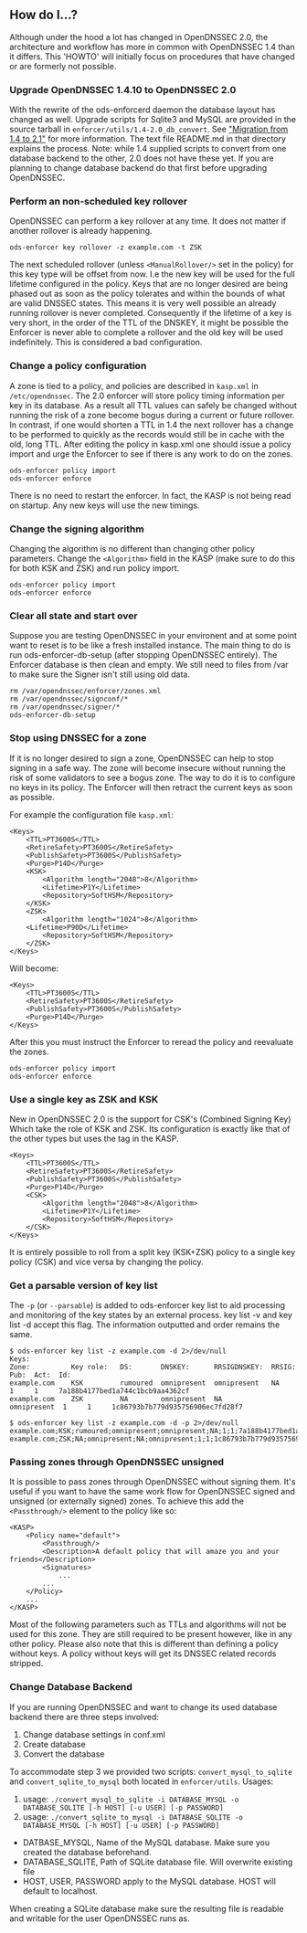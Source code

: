 ## How do I...?

Although under the hood a lot has changed in OpenDNSSEC 2.0, the architecture and workflow has more in common with OpenDNSSEC 1.4 than it differs. This 'HOWTO' will initially focus on procedures that have changed or are formerly not possible.

### Upgrade OpenDNSSEC 1.4.10 to OpenDNSSEC 2.0

With the rewrite of the ods-enforcerd daemon the database layout has changed as well. Upgrade scripts for Sqlite3 and MySQL are provided in the source tarball in `enforcer/utils/1.4-2.0_db_convert`. See ["Migration from 1.4 to 2.1"](https://www.opendnssec.org/migration-from-1-4-to-2-1/) for more information. The text file README.md in that directory explains the process. Note: while 1.4 supplied scripts to convert from one database backend to the other, 2.0 does not have these yet. If you are planning to change database backend do that first before upgrading OpenDNSSEC.

### Perform an non-scheduled key rollover

OpenDNSSEC can perform a key rollover at any time. It does not matter if another rollover is already happening.

    ods-enforcer key rollover -z example.com -t ZSK 

The next scheduled rollover (unless `<ManualRollover/>` set in the policy) for this key type will be offset from now. I.e the new key will be used for the full lifetime configured in the policy. Keys that are no longer desired are being phased out as soon as the policy tolerates and within the bounds of what are valid DNSSEC states. This means it is very well possible an already running rollover is never completed. Consequently if the lifetime of a key is very short, in the order of the TTL of the DNSKEY, it might be possible the Enforcer is never able to complete a rollover and the old key will be used indefinitely. This is considered a bad configuration.

### Change a policy configuration

A zone is tied to a policy, and policies are described in `kasp.xml` in `/etc/opendnssec`. The 2.0 enforcer will store policy timing information per key in its database. As a result all TTL values can safely be changed without running the risk of a zone become bogus during a current or future rollover. In contrast, if one would shorten a TTL in 1.4 the next rollover has a change to be performed to quickly as the records would still be in cache with the old, long TTL. After editing the policy in kasp.xml one should issue a policy import and urge the Enforcer to see if there is any work to do on the zones.

    ods-enforcer policy import
    ods-enforcer enforce

There is no need to restart the enforcer. In fact, the KASP is not being read on startup. Any new keys will use the new timings.

### Change the signing algorithm

Changing the algorithm is no different than changing other policy parameters. Change the `<Algorithm>` field in the KASP (make sure to do this for both KSK and ZSK) and run policy import.

    ods-enforcer policy import
    ods-enforcer enforce

### Clear all state and start over

Suppose you are testing OpenDNSSEC in your environent and at some point want to reset is to be like a fresh installed instance. The main thing to do is run ods-enforcer-db-setup (after stopping OpenDNSSEC entirely). The Enforcer database is then clean and empty. We still need to files from /var to make sure the Signer isn't still using old data.

    rm /var/opendnssec/enforcer/zones.xml
    rm /var/opendnssec/signconf/*
    rm /var/opendnssec/signer/*
    ods-enforcer-db-setup

### Stop using DNSSEC for a zone

If it is no longer desired to sign a zone, OpenDNSSEC can help to stop signing in a safe way. The zone will become insecure without running the risk of some validators to see a bogus zone. The way to do it is to configure no keys in its policy. The Enforcer will then retract the current keys as soon as possible.

For example the configuration file ``kasp.xml``:

    <Keys>
        <TTL>PT3600S</TTL>
        <RetireSafety>PT3600S</RetireSafety>
        <PublishSafety>PT3600S</PublishSafety>
        <Purge>P14D</Purge>
        <KSK>
            <Algorithm length="2048">8</Algorithm>
            <Lifetime>P1Y</Lifetime>
            <Repository>SoftHSM</Repository>
        </KSK>
        <ZSK>
            <Algorithm length="1024">8</Algorithm>
        <Lifetime>P90D</Lifetime>
            <Repository>SoftHSM</Repository>
        </ZSK>
    </Keys>

Will become:

    <Keys>
        <TTL>PT3600S</TTL>
        <RetireSafety>PT3600S</RetireSafety>
        <PublishSafety>PT3600S</PublishSafety>
        <Purge>P14D</Purge>
    </Keys>

After this you must instruct the Enforcer to reread the policy and reevaluate the zones.

    ods-enforcer policy import
    ods-enforcer enforce

### Use a single key as ZSK and KSK

New in OpenDNSSEC 2.0 is the support for CSK's (Combined Signing Key) Which take the role of KSK and ZSK. Its configuration is exactly like that of the other types but uses the <CSK> tag in the KASP.

    <Keys>
        <TTL>PT3600S</TTL>
        <RetireSafety>PT3600S</RetireSafety>
        <PublishSafety>PT3600S</PublishSafety>
        <Purge>P14D</Purge>
        <CSK>
            <Algorithm length="2048">8</Algorithm>
            <Lifetime>P1Y</Lifetime>
            <Repository>SoftHSM</Repository>
        </CSK>
    </Keys>

It is entirely possible to roll from a split key (KSK+ZSK) policy to a single key policy (CSK) and vice versa by changing the policy.

### Get a parsable version of key list

The ``-p`` (or ``--parsable``) is added to ods-enforcer key list to aid processing and monitoring of the key states by an external process. key list -v and key list -d accept this flag. The information outputted and order remains the same.

    $ ods-enforcer key list -z example.com -d 2>/dev/null
    Keys:
    Zone:          Key role:   DS:       DNSKEY:      RRSIGDNSKEY:  RRSIG:       Pub:  Act:  Id:
    example.com    KSK         rumoured  omnipresent  omnipresent   NA           1     1     7a188b4177bed1a744c1bcb9aa4362cf
    example.com    ZSK         NA        omnipresent  NA            omnipresent  1     1     1c86793b7b779d935756906ec7fd28f7
    
    $ ods-enforcer key list -z example.com -d -p 2>/dev/null
    example.com;KSK;rumoured;omnipresent;omnipresent;NA;1;1;7a188b4177bed1a744c1bcb9aa4362cf
    example.com;ZSK;NA;omnipresent;NA;omnipresent;1;1;1c86793b7b779d935756906ec7fd28f7

### Passing zones through OpenDNSSEC unsigned

It is possible to pass zones through OpenDNSSEC without signing them. It's useful if you want to have the same work flow for OpenDNSSEC signed and unsigned (or externally signed) zones. To achieve this add the ``<Passthrough/>`` element to the policy like so:

    <KASP>
        <Policy name="default">
            <Passthrough/>
            <Description>A default policy that will amaze you and your friends</Description>
            <Signatures>
                ...
            ...
        </Policy>
        ...
    </KASP>

Most of the following parameters such as TTLs and algorithms will not be used for this zone. They are still required to be present however, like in any other policy. Please also note that this is different than defining a policy without keys. A policy without keys will get its DNSSEC related records stripped.

### Change Database Backend

If you are running OpenDNSSEC and want to change its used database backend there are three steps involved:

1. Change database settings in conf.xml
2. Create database
3. Convert the database

To accommodate step 3 we provided two scripts: ``convert_mysql_to_sqlite`` and ``convert_sqlite_to_mysql`` both located in ``enforcer/utils``.  Usages:

1. usage: `./convert_mysql_to_sqlite -i DATABASE_MYSQL -o DATABASE_SQLITE [-h HOST] [-u USER] [-p PASSWORD]`
2. usage: `./convert_sqlite_to_mysql -i DATABASE_SQLITE -o DATABASE_MYSQL [-h HOST] [-u USER] [-p PASSWORD]`

- DATBASE_MYSQL, Name of the MySQL database. Make sure you created the database beforehand.
- DATABASE_SQLITE, Path of SQLite database file. Will overwrite existing file
- HOST, USER, PASSWORD apply to the MySQL database. HOST will default to localhost.

When creating a SQLite database make sure the resulting file is readable and writable for the user OpenDNSSEC runs as.
